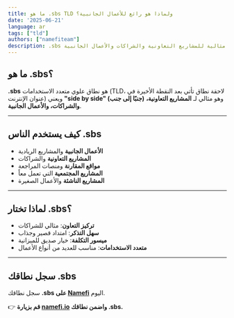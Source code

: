 ```yaml
---
title: ما هو .sbs TLD ولماذا هو رائع للأعمال الجانبية؟
date: '2025-06-21'
language: ar
tags: ["tld"]
authors: ["namefiteam"]
description: .sbs تعني "جنبًا إلى جنب" وهي مثالية للمشاريع التعاونية والشراكات والأعمال الجانبية.
---
```



## **ما هو .sbs؟**

**.sbs** هو نطاق علوي متعدد الاستخدامات (TLD، لاحقة نطاق تأتي بعد النقطة الأخيرة في عنوان الإنترنت) ويعني **"side by side" (جنبًا إلى جنب)** وهو مثالي لـ **المشاريع التعاونية، والشراكات، والأعمال الجانبية**.

---

## **كيف يستخدم الناس .sbs**

*   **الأعمال الجانبية** والمشاريع الريادية
*   **المشاريع التعاونية** والشراكات
*   **مواقع المقارنة** ومنصات المراجعة
*   **المشاريع المجتمعية** التي تعمل معاً
*   **المشاريع الناشئة** والأعمال الصغيرة

---

## **لماذا تختار .sbs؟**

*   **تركيز التعاون**: مثالي للشراكات
*   **سهل التذكر**: امتداد قصير وجذاب
*   **ميسور التكلفة**: خيار صديق للميزانية
*   **متعدد الاستخدامات**: مناسب للعديد من أنواع الأعمال

---

## **سجل نطاقك .sbs**

سجل نطاقك **.sbs على [Namefi](https://namefi.io)** اليوم.

👉 **قم بزيارة [namefi.io](https://namefi.io) واضمن نطاقك .sbs.**